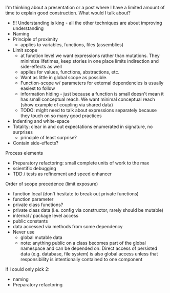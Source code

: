 I'm thinking about a presentation or a post where I have a limited amount of time to explain good construction. What would I talk about?
- !!! Understanding is king - all the other techniques are about improving understanding
- Naming
- Principle of proximity
  - applies to variables, functions, files (assemblies)
- Limit scope
  - at function level we want expressions rather than mutations. They minimize lifetimes, keep stories in one place limits indirection and side-effects as well
  - applies for values, functions, abstractions, etc. 
  - Want as little in global scope as possible. 
  - Function-scope w/ parameters for external dependencies is usually easiest to follow
  - information hiding - just because a function is small doesn't mean it has small conceptual reach. We want minimal conceptual reach (show example of coupling via shared data)
  - TODO: might need to talk about expressions separately because they touch on so many good practices
- Indenting and white-space
- Totality: clear in and out expectations enumerated in signature, no surprises 
  - principle of least surprise?
- Contain side-effects?

Process elements
- Preparatory refactoring: small complete units of work to the max
- scientific debugging
- TDD / tests as refinement and speed enhancer


Order of scope precedence (limit exposure)
- function local (don't hesitate to break out private functions)
- function parameter
- private class functions?
- private class data (i.e. config via constructor, rarely should be mutable)
- internal / package level access
- public constants
- data accessed via methods from some dependency
- Never use
  - global mutable data
  - note: anything public on a class becomes part of the global namespace and can be depended on. Direct access of persisted data (e.g. database, file system) is also global access unless that responsibility is intentionally contained to one component


If I could only pick 2:
- naming
- Preparatory refactoring